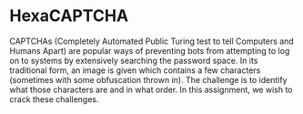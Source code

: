# HexaCAPTCHA
CAPTCHAs (Completely Automated Public Turing test to tell Computers and Humans Apart) are popular ways of preventing bots from attempting to log on to systems by extensively searching the password space. In its traditional form, an image is given which contains a few characters (sometimes with some obfuscation thrown in). The challenge is to identify what those characters are and in what order. In this assignment, we wish to crack these challenges.

